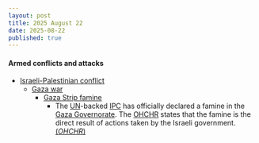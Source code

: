 ```yaml
---
layout: post
title: 2025 August 22
date: 2025-08-22
published: true
---
```



#### Armed conflicts and attacks

* [Israeli-Palestinian conflict](https://en.wikipedia.org/wiki/Israeli-Palestinian_conflict "Israeli-Palestinian conflict")
  * [Gaza war](https://en.wikipedia.org/wiki/Gaza_war "Gaza war")
    * [Gaza Strip famine](https://en.wikipedia.org/wiki/Gaza_Strip_famine "Gaza Strip famine")
      * The [UN](https://en.wikipedia.org/wiki/United_Nations "United Nations")-backed [IPC](https://en.wikipedia.org/wiki/Integrated_Food_Security_Phase_Classification "Integrated Food Security Phase Classification") has officially declared a famine in the [Gaza Governorate](https://en.wikipedia.org/wiki/Gaza_Governorate "Gaza Governorate"). The [OHCHR](https://en.wikipedia.org/wiki/OHCHR "OHCHR") states that the famine is the direct result of actions taken by the Israeli government. [(*OHCHR*)](https://www.ohchr.org/en/press-releases/2025/08/turk-says-gaza-governorate-famine-direct-result-israeli-government-actions)
